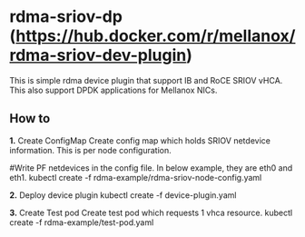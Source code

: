 # rdma-sriov-dp (https://hub.docker.com/r/mellanox/rdma-sriov-dev-plugin)

This is simple rdma device plugin that support IB and RoCE SRIOV vHCA.
This also support DPDK applications for Mellanox NICs.

## How to

**1.** Create ConfigMap
Create config map which holds SRIOV netdevice information.
This is per node configuration.

#Write PF netdevices in the config file. In below example, they are eth0 and eth1.
kubectl create -f rdma-example/rdma-sriov-node-config.yaml

**2.** Deploy device plugin
kubectl create -f device-plugin.yaml

**3.** Create Test pod
Create test pod which requests 1 vhca resource.
kubectl create -f rdma-example/test-pod.yaml
